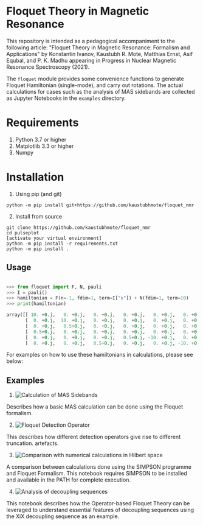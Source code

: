 # Floquet Theory in Magnetic Resonance


This repository is intended as a pedagogical accompaniment to the following article: 
"Floquet Theory in Magnetic Resonance: Formalism and Applications" by 
Konstantin Ivanov, Kaustubh R. Mote, Matthias Ernst, Asif Equbal, and P. K. Madhu 
appearing in Progress in Nuclear Magnetic Resonance Spectroscopy (2021).

The `floquet` module provides some convenience functions to generate Floquet Hamiltonian (single-mode), and carry out rotations. The actual calculations for cases such as the analysis of MAS sidebands are collected as Jupyter Notebooks in the `examples` directory. 


# Requirements
1. Python 3.7 or higher
1. Matplotlib 3.3 or higher
1. Numpy


# Installation

1. Using pip (and git)

```
python -m pip install git+https://github.com/kaustubhmote/floquet_nmr
```

2. Install from source
```
git clone https://github.com/kaustubhmote/floquet_nmr
cd pulseplot
[activate your virtual environment]
python -m pip install -r requirements.txt
python -m pip install .
```

## Usage

```python

>>> from floquet import F, N, pauli
>>> I = pauli()
>>> hamiltonian = F(n=-1, fdim=1, term=I["x"]) + N(fdim=1, term=10)
>>> print(hamiltonian)

array([[ 10. +0.j,   0. +0.j,   0. +0.j,   0. +0.j,   0. +0.j,   0. +0.j],
       [  0. +0.j,  10. +0.j,   0. +0.j,   0. +0.j,   0. +0.j,   0. +0.j],
       [  0. +0.j,   0.5+0.j,   0. +0.j,   0. +0.j,   0. +0.j,   0. +0.j],
       [  0.5+0.j,   0. +0.j,   0. +0.j,   0. +0.j,   0. +0.j,   0. +0.j],
       [  0. +0.j,   0. +0.j,   0. +0.j,   0.5+0.j, -10. +0.j,   0. +0.j],
       [  0. +0.j,   0. +0.j,   0.5+0.j,   0. +0.j,   0. +0.j, -10. +0.j]])

```

For examples on how to use these hamiltonians in calculations, please see below:

## Examples

1. ![Calculation of MAS Sidebands](examples/MAS_Sidebands.ipynb "sidebands")

Describes how a basic MAS calculation can be done using the Floquet formalism.

2. ![Floquet Detection Operator](examples/Floquet_Detection_Operator.ipynb "detect")

This describes how different detection operators give rise to different truncation.
artefacts.

3. ![Comparison with numerical calculations in Hilbert space](examples/Floquet_Simpson_Comparison.ipynb "compare")

A comparison between calculations done using the SIMPSON programme and Floquet Formalism.
This notebook requires SIMPSON to be installed and available in the PATH for complete
execution.

4. ![Analysis of decoupling sequences](Operator_based_Floquet_XiX.ipynb "xix")

This notebook describes how the Operator-based Floquet Theory can be leveraged to understand
essential features of decoupling sequences using the XiX decoupling sequence as an example.
